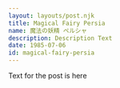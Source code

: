 ```yaml
---
layout: layouts/post.njk
title: Magical Fairy Persia
name: 魔法の妖精 ペルシャ
description: Description Text
date: 1985-07-06
id: magical-fairy-persia
---
```


Text for the post is here